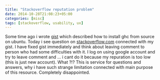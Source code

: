 ```yaml
---
title: "Stackoverflow reputation problem"
date: 2014-10-28T21:08:23+05:00
categories: [misc]
tags: [stackoverflow, usability, ux]
---
```


Some time ago i wrote [gist](https://gist.github.com/yantonov/10083524) which described how to install ghc from source on ubuntu. Today i see question on [stackoverflow.com](http://stackoverflow.com) connected with my gist. I have fixed gist immediately and think about leaving comment to person who had some difficulties with it. I log on using google account and try to leave comment and ... i cant do it because my repuration is too low (this is just new account). What ?!? This is service for questions and answers, why i have such strange limitation connected with main purpose of this resource. Completely disappointed.
